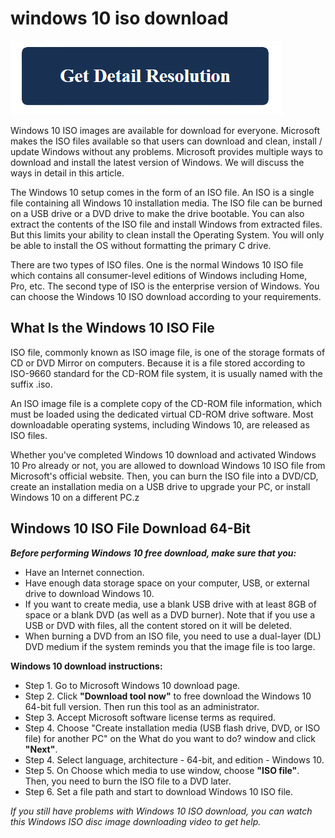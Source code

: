 # windows 10 iso download

[![windows 10 iso download](get-detail.png)](https://github.com/tech0put/windows10.iso.download)

Windows 10 ISO images are available for download for everyone. Microsoft makes the ISO files available so that users can download and clean, install / update Windows without any problems. Microsoft provides multiple ways to download and install the latest version of Windows. We will discuss the ways in detail in this article.

The Windows 10 setup comes in the form of an ISO file. An ISO is a single file containing all Windows 10 installation media. The ISO file can be burned on a USB drive or a DVD drive to make the drive bootable. You can also extract the contents of the ISO file and install Windows from extracted files. But this limits your ability to clean install the Operating System. You will only be able to install the OS without formatting the primary C drive.

There are two types of ISO files. One is the normal Windows 10 ISO file which contains all consumer-level editions of Windows including Home, Pro, etc. The second type of ISO is the enterprise version of Windows. You can choose the Windows 10 ISO download according to your requirements.

## What Is the Windows 10 ISO File

ISO file, commonly known as ISO image file, is one of the storage formats of CD or DVD Mirror on computers. Because it is a file stored according to ISO-9660 standard for the CD-ROM file system, it is usually named with the suffix .iso.

An ISO image file is a complete copy of the CD-ROM file information, which must be loaded using the dedicated virtual CD-ROM drive software. Most downloadable operating systems, including Windows 10, are released as ISO files.

Whether you've completed Windows 10 download and activated Windows 10 Pro already or not, you are allowed to download Windows 10 ISO file from Microsoft's official website. Then, you can burn the ISO file into a DVD/CD, create an installation media on a USB drive to upgrade your PC, or install Windows 10 on a different PC.z

## Windows 10 ISO File Download 64-Bit 

**_Before performing Windows 10 free download, make sure that you:_**

* Have an Internet connection.
* Have enough data storage space on your computer, USB, or external drive to download Windows 10.
* If you want to create media, use a blank USB drive with at least 8GB of space or a blank DVD (as well as a DVD burner). Note that if you use a USB or DVD with files, all the content stored on it will be deleted.
* When burning a DVD from an ISO file, you need to use a dual-layer (DL) DVD medium if the system reminds you that the image file is too large.

**Windows 10 download instructions:**

* Step 1. Go to Microsoft Windows 10 download page.  
* Step 2. Click **"Download tool now"** to free download the Windows 10 64-bit full version. Then run this tool as an administrator.
* Step 3. Accept Microsoft software license terms as required.
* Step 4. Choose "Create installation media (USB flash drive, DVD, or ISO file) for another PC" on the What do you want to do? window and click **"Next"**.
* Step 4. Select language, architecture - 64-bit, and edition - Windows 10.
* Step 5. On Choose which media to use window, choose **"ISO file"**. Then, you need to burn the ISO file to a DVD later. 
* Step 6. Set a file path and start to download Windows 10 ISO file.  

_If you still have problems with Windows 10 ISO download, you can watch this Windows ISO disc image downloading video to get help._

